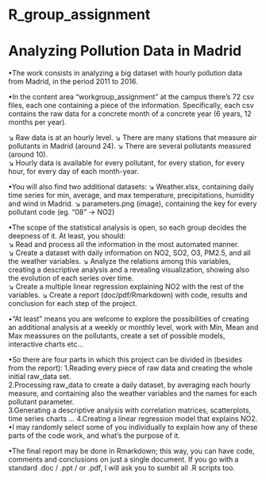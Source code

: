 # R_group_assignment

# Analyzing Pollution Data in Madrid
 •The work consists in analyzing a big dataset with hourly pollution data from Madrid, in the period 2011 to 2016. 

•In the content area “workgroup_assignment” at the campus there’s 72 csv files, each one containing a piece of the information.     Specifically, each csv contains the raw data for a concrete month of a concrete year (6 years, 12 months per year). 
  
  ↘ Raw data is at an hourly level. 
  ↘ There are many stations that measure air pollutants in Madrid (around 24). 
  ↘ There are several pollutants measured (around 10).  
  ↘ Hourly data is available for every pollutant, for every station, for every hour, for every day of each month-year.  

•You will also find two additional datasets: 
  ↘ Weather.xlsx, containing daily time series for min, average, and max temperature, precipitations, humidity and wind in Madrid. 
  ↘ parameters.png (image), containing the key for every pollutant code (eg. “08” -> NO2)  

•The scope of the statistical analysis is open, so each group decides the deepness of it. At least, you should:  
  ↘ Read and process all the information in the most automated manner.  
  ↘ Create a dataset with daily information on NO2, SO2, O3, PM2.5, and all the weather variables. 
  ↘ Analyze the relations among this variables, creating a descriptive analysis and a revealing visualization, showing also the evolution  of each series over time.  
  ↘ Create a multiple linear regression explaining NO2 with the rest of the variables. 
  ↘ Create a report (doc/pdf/Rmarkdown) with code, results and conclusion for each step of the project.  

•“At least” means you are welcome to explore the possibilities of creating an additional analysis at a weekly or monthly level, work with Min, Mean and Max meassures on the pollutants, create a set of possible models, interactive charts etc…   

•So there are four parts in which this project can be divided in (besides from the report): 
  1.Reading every piece of raw data and creating the whole initial raw_data set.  
  2.Processing raw_data to create a daily dataset, by averaging each hourly measure, and containing also the weather variables and the names for each pollutant parameter.  
  3.Generating a descriptive analysis with correlation matrices, scatterplots, time series charts … 
  4.Creating a linear regression model that explains NO2.  
•I may randomly select some of you individually to explain how any of these parts of the code work, and what’s the purpose of it.  

•The final report may be done in Rmarkdown; this way, you can have code, comments and conclusions on just a single document. If you go with a standard .doc / .ppt / or .pdf, I will ask you to sumbit all .R scripts too.   

